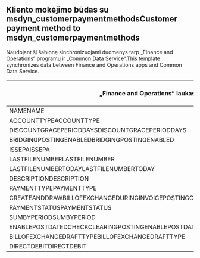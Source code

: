 ## <a name="customer-payment-method-to-msdyn_customerpaymentmethods"></a><span data-ttu-id="d8683-101">Kliento mokėjimo būdas su msdyn_customerpaymentmethods</span><span class="sxs-lookup"><span data-stu-id="d8683-101">Customer payment method to msdyn_customerpaymentmethods</span></span>

<span data-ttu-id="d8683-102">Naudojant šį šabloną sinchronizuojami duomenys tarp „Finance and Operations“ programų ir „Common Data Service“.</span><span class="sxs-lookup"><span data-stu-id="d8683-102">This template synchronizes data between Finance and Operations apps and Common Data Service.</span></span>

<span data-ttu-id="d8683-103">„Finance and Operations“ laukas</span><span class="sxs-lookup"><span data-stu-id="d8683-103">Finance and Operations field</span></span> | <span data-ttu-id="d8683-104">Schemos tipas</span><span class="sxs-lookup"><span data-stu-id="d8683-104">Map type</span></span> | <span data-ttu-id="d8683-105">Kitas „Dynamics 365” laukas</span><span class="sxs-lookup"><span data-stu-id="d8683-105">Other Dynamics 365 field</span></span> | <span data-ttu-id="d8683-106">Numatytoji reikšmė</span><span class="sxs-lookup"><span data-stu-id="d8683-106">Default value</span></span>
---|---|---|---
<span data-ttu-id="d8683-107">NAME</span><span class="sxs-lookup"><span data-stu-id="d8683-107">NAME</span></span> | = | <span data-ttu-id="d8683-108">msdyn_name</span><span class="sxs-lookup"><span data-stu-id="d8683-108">msdyn_name</span></span> | 
<span data-ttu-id="d8683-109">ACCOUNTTYPE</span><span class="sxs-lookup"><span data-stu-id="d8683-109">ACCOUNTTYPE</span></span> | >< | <span data-ttu-id="d8683-110">msdyn_accounttype</span><span class="sxs-lookup"><span data-stu-id="d8683-110">msdyn_accounttype</span></span> | 
<span data-ttu-id="d8683-111">DISCOUNTGRACEPERIODDAYS</span><span class="sxs-lookup"><span data-stu-id="d8683-111">DISCOUNTGRACEPERIODDAYS</span></span> | = | <span data-ttu-id="d8683-112">msdyn_discountgraceperioddays</span><span class="sxs-lookup"><span data-stu-id="d8683-112">msdyn_discountgraceperioddays</span></span> | 
<span data-ttu-id="d8683-113">BRIDGINGPOSTINGENABLED</span><span class="sxs-lookup"><span data-stu-id="d8683-113">BRIDGINGPOSTINGENABLED</span></span> | >< | <span data-ttu-id="d8683-114">msdyn_bridgingpostingenabled</span><span class="sxs-lookup"><span data-stu-id="d8683-114">msdyn_bridgingpostingenabled</span></span> | 
<span data-ttu-id="d8683-115">ISSEPA</span><span class="sxs-lookup"><span data-stu-id="d8683-115">ISSEPA</span></span> | >< | <span data-ttu-id="d8683-116">msdyn_issepa</span><span class="sxs-lookup"><span data-stu-id="d8683-116">msdyn_issepa</span></span> | 
<span data-ttu-id="d8683-117">LASTFILENUMBER</span><span class="sxs-lookup"><span data-stu-id="d8683-117">LASTFILENUMBER</span></span> | = | <span data-ttu-id="d8683-118">msdyn_lastfilenumber</span><span class="sxs-lookup"><span data-stu-id="d8683-118">msdyn_lastfilenumber</span></span> | 
<span data-ttu-id="d8683-119">LASTFILENUMBERTODAY</span><span class="sxs-lookup"><span data-stu-id="d8683-119">LASTFILENUMBERTODAY</span></span> | = | <span data-ttu-id="d8683-120">msdyn_lastfilenumbertoday</span><span class="sxs-lookup"><span data-stu-id="d8683-120">msdyn_lastfilenumbertoday</span></span> | 
<span data-ttu-id="d8683-121">DESCRIPTION</span><span class="sxs-lookup"><span data-stu-id="d8683-121">DESCRIPTION</span></span> | = | <span data-ttu-id="d8683-122">msdyn_description</span><span class="sxs-lookup"><span data-stu-id="d8683-122">msdyn_description</span></span> | 
<span data-ttu-id="d8683-123">PAYMENTTYPE</span><span class="sxs-lookup"><span data-stu-id="d8683-123">PAYMENTTYPE</span></span> | >< | <span data-ttu-id="d8683-124">msdyn_paymenttype</span><span class="sxs-lookup"><span data-stu-id="d8683-124">msdyn_paymenttype</span></span> | 
<span data-ttu-id="d8683-125">CREATEANDDRAWBILLOFEXCHANGEDURINGINVOICEPOSTING</span><span class="sxs-lookup"><span data-stu-id="d8683-125">CREATEANDDRAWBILLOFEXCHANGEDURINGINVOICEPOSTING</span></span> | >< | <span data-ttu-id="d8683-126">msdyn_invoiceupdate</span><span class="sxs-lookup"><span data-stu-id="d8683-126">msdyn_invoiceupdate</span></span> | 
<span data-ttu-id="d8683-127">PAYMENTSTATUS</span><span class="sxs-lookup"><span data-stu-id="d8683-127">PAYMENTSTATUS</span></span> | >< | <span data-ttu-id="d8683-128">msdyn_paymentstatus</span><span class="sxs-lookup"><span data-stu-id="d8683-128">msdyn_paymentstatus</span></span> | 
<span data-ttu-id="d8683-129">SUMBYPERIOD</span><span class="sxs-lookup"><span data-stu-id="d8683-129">SUMBYPERIOD</span></span> | >< | <span data-ttu-id="d8683-130">msdyn_sumbyperiod</span><span class="sxs-lookup"><span data-stu-id="d8683-130">msdyn_sumbyperiod</span></span> | 
<span data-ttu-id="d8683-131">ENABLEPOSTDATEDCHECKCLEARINGPOSTING</span><span class="sxs-lookup"><span data-stu-id="d8683-131">ENABLEPOSTDATEDCHECKCLEARINGPOSTING</span></span> | >< | <span data-ttu-id="d8683-132">msdyn_enablepostdatescheckclearingposting</span><span class="sxs-lookup"><span data-stu-id="d8683-132">msdyn_enablepostdatescheckclearingposting</span></span> | 
<span data-ttu-id="d8683-133">BILLOFEXCHANGEDRAFTTYPE</span><span class="sxs-lookup"><span data-stu-id="d8683-133">BILLOFEXCHANGEDRAFTTYPE</span></span> | >< | <span data-ttu-id="d8683-134">msdyn_billofexchangedrafttype</span><span class="sxs-lookup"><span data-stu-id="d8683-134">msdyn_billofexchangedrafttype</span></span> | 
<span data-ttu-id="d8683-135">DIRECTDEBIT</span><span class="sxs-lookup"><span data-stu-id="d8683-135">DIRECTDEBIT</span></span> | >< | <span data-ttu-id="d8683-136">msdyn_directdebit</span><span class="sxs-lookup"><span data-stu-id="d8683-136">msdyn_directdebit</span></span> | 
